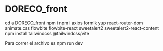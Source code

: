 # DORECO_front

cd a DORECO_front
npm i
npm i axios formik yup react-router-dom animate.css flowbite flowbite-react sweetalert2 sweetalert2-react-content
npm install tailwindcss @tailwindcss/vite

Para correr el archivo es 
npm run dev